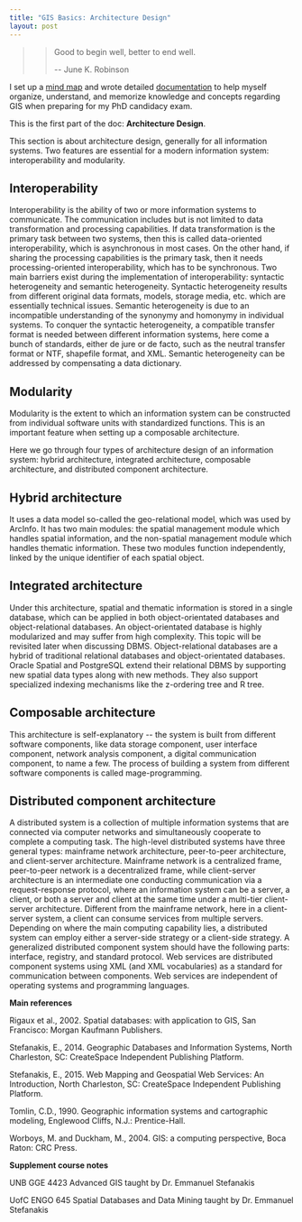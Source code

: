```yaml
---
title: "GIS Basics: Architecture Design"
layout: post
---
```


>> Good to begin well, better to end well.
>> 
>> -- June K. Robinson

I set up a [mind map](https://drive.google.com/file/d/11nuzFqrosP19N0ncjL1-rthJ9jmMqWtB/view?usp=sharing) and wrote detailed [documentation](https://drive.google.com/file/d/1hn2AbcAKBWCZrBU3ng4gLPpaCu2OhDs3/view?usp=sharing) to help myself organize, understand, and memorize knowledge and concepts regarding GIS when preparing for my PhD candidacy exam. 

This is the first part of the doc: **Architecture Design**.

This section is about architecture design, generally for all information systems. Two features are essential for a modern information system: interoperability and modularity.
 
## Interoperability
Interoperability is the ability of two or more information systems to communicate. The communication includes but is not limited to data transformation and processing capabilities. If data transformation is the primary task between two systems, then this is called data-oriented interoperability, which is asynchronous in most cases. On the other hand, if sharing the processing capabilities is the primary task, then it needs processing-oriented interoperability, which has to be synchronous. Two main barriers exist during the implementation of interoperability: syntactic heterogeneity and semantic heterogeneity. Syntactic heterogeneity results from different original data formats, models, storage media, etc. which are essentially technical issues. Semantic heterogeneity is due to an incompatible understanding of the synonymy and homonymy in individual systems. To conquer the syntactic heterogeneity, a compatible transfer format is needed between different information systems, here come a bunch of standards, either de jure or de facto, such as the neutral transfer format or NTF, shapefile format, and XML. Semantic heterogeneity can be addressed by compensating a data dictionary. 
 
## Modularity
Modularity is the extent to which an information system can be constructed from individual software units with standardized functions. This is an important feature when setting up a composable architecture.

Here we go through four types of architecture design of an information system: hybrid architecture, integrated architecture, composable architecture, and distributed component architecture. 
 
## Hybrid architecture
It uses a data model so-called the geo-relational model, which was used by ArcInfo. It has two main modules: the spatial management module which handles spatial information, and the non-spatial management module which handles thematic information. These two modules function independently, linked by the unique identifier of each spatial object.
 
## Integrated architecture
Under this architecture, spatial and thematic information is stored in a single database, which can be applied in both object-orientated databases and object-relational databases. An object-orientated database is highly modularized and may suffer from high complexity. This topic will be revisited later when discussing DBMS. Object-relational databases are a hybrid of traditional relational databases and object-orientated databases. Oracle Spatial and PostgreSQL extend their relational DBMS by supporting new spatial data types along with new methods. They also support specialized indexing mechanisms like the z-ordering tree and R tree. 
 
## Composable architecture
This architecture is self-explanatory -- the system is built from different software components, like data storage component, user interface component, network analysis component, a digital communication component, to name a few. The process of building a system from different software components is called mage-programming.
 
## Distributed component architecture
A distributed system is a collection of multiple information systems that are connected via computer networks and simultaneously cooperate to complete a computing task. The high-level distributed systems have three general types: mainframe network architecture, peer-to-peer architecture, and client-server architecture. Mainframe network is a centralized frame, peer-to-peer network is a decentralized frame, while client-server architecture is an intermediate one conducting communication via a request-response protocol, where an information system can be a server, a client, or both a server and client at the same time under a multi-tier client-server architecture. Different from the mainframe network, here in a client-server system, a client can consume services from multiple servers. Depending on where the main computing capability lies, a distributed system can employ either a server-side strategy or a client-side strategy. A generalized distributed component system should have the following parts: interface, registry, and standard protocol. Web services are distributed component systems using XML (and XML vocabularies) as a standard for communication between components. Web services are independent of operating systems and programming languages. 


**Main references**

Rigaux et al., 2002. Spatial databases: with application to GIS, San Francisco: Morgan Kaufmann Publishers.

Stefanakis, E., 2014. Geographic Databases and Information Systems, North Charleston, SC: CreateSpace Independent Publishing Platform.

Stefanakis, E., 2015. Web Mapping and Geospatial Web Services: An Introduction, North Charleston, SC: CreateSpace Independent Publishing Platform.

Tomlin, C.D., 1990. Geographic information systems and cartographic modeling, Englewood Cliffs, N.J.: Prentice-Hall.

Worboys, M. and Duckham, M., 2004. GIS: a computing perspective, Boca Raton: CRC Press.

**Supplement course notes**

UNB GGE 4423 Advanced GIS taught by Dr. Emmanuel Stefanakis

UofC ENGO 645 Spatial Databases and Data Mining taught by Dr. Emmanuel Stefanakis
